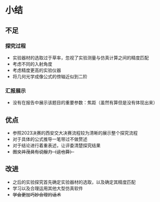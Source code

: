 # 小结

## 不足

### 探究过程

- 实验器材的选取过于草率，忽视了实验测量与仿真计算之间的精度匹配
- 考虑不同的入射角度
- 考虑精度更高的实验仪器
- 将几何光学成像公式的傍轴近似到二阶

### 汇报展示

- 没有在报告中展示该题目的重要参数：焦距（虽然有算但是没有体现出来）

## 优点

- 参照2023决赛的西安交大决赛流程较为清晰的展示整个探究流程
- 对于具体的公式推导一笔带过不做赘述
- 对于结论进行着重表述，让评委清楚探究结果
- ~~图文并茂具有说服力（这也算）~~

## 改进

- 之后的实验探究首先确定实验器材的选取，以及确定其精度匹配
- 学习以及合理运用其他大型仿真软件
- ~~学会更加巧妙合理的话术~~
